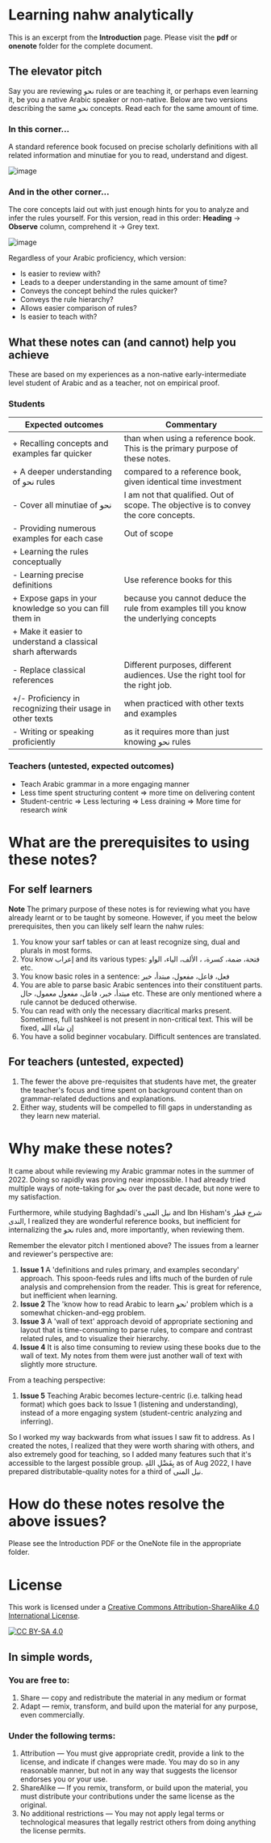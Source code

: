 # Learning nahw analytically
This is an excerpt from the **Introduction** page. Please visit the **pdf** or **onenote** folder for the complete document.

## The elevator pitch

Say you are reviewing نحو rules or are teaching it, or perhaps even learning it, be you a native Arabic speaker or non-native. Below are two versions describing the same نحو concepts. Read each for the same amount of time.

### In this corner...
A standard reference book focused on precise scholarly definitions with all related information and minutiae for you to read, understand and digest.

![image](https://user-images.githubusercontent.com/5341129/186527333-5c471a3a-ee8b-44bf-8d68-5928d3d881c2.png)

### And in the other corner...
The core concepts laid out with just enough hints for you to analyze and infer the rules yourself. 
For this version, read in this order: **Heading** → **Observe** column, comprehend it → Grey text.

![image](https://user-images.githubusercontent.com/5341129/186527473-ee75f37e-2a52-4a21-bf0a-6bc9f17f1e89.png)

Regardless of your Arabic proficiency, which version:
- Is easier to review with?
- Leads to a deeper understanding in the same amount of time?
- Conveys the concept behind the rules quicker?
- Conveys the rule hierarchy?
- Allows easier comparison of rules?
- Is easier to teach with?
	
## What these notes can (and cannot) help you achieve

These are based on my experiences as a non-native early-intermediate level student of Arabic and as a teacher, not on empirical proof.

### Students
| Expected outcomes                                           | Commentary                                                                             |
|-------------------------------------------------------------|----------------------------------------------------------------------------------------|
| + Recalling concepts and examples far quicker               | than when using a reference book. This is the primary purpose of these notes.          |
| + A deeper understanding of نحو rules                       | compared to a reference book, given identical time investment                          |
| - Cover all minutiae of نحو                                 | I am not that qualified. Out of scope. The objective is to convey the core concepts.   |
| - Providing numerous examples for each case                 | Out of scope                                                                           |
| + Learning the rules conceptually                           |                                                                                        |
| - Learning precise definitions                              | Use reference books for this                                                           |
| + Expose gaps in your knowledge so you can fill them in     | because you cannot deduce the rule from examples till you know the underlying concepts |
| + Make it easier to understand a classical sharh afterwards |                                                                                        |
| - Replace classical references                              | Different purposes, different audiences. Use the right tool for the right job. |
| +/- Proficiency in recognizing their usage in other texts   | when practiced with other texts and examples                                           |
| - Writing or speaking proficiently                          | as it requires more than just knowing نحو rules                                        |

### Teachers (untested, expected outcomes)
- Teach Arabic grammar in a more engaging manner
- Less time spent structuring content ⇒ more time on delivering content
- Student-centric ⇒ Less lecturing ⇒ Less draining ⇒ More time for research *wink*

# What are the prerequisites to using these notes?
## For self learners
**Note** The primary purpose of these notes is for reviewing what you have already learnt or to be taught by someone. However, if you meet the below prerequisites, then you can likely self learn the nahw rules:
1. You know your sarf tables or can at least recognize sing, dual and plurals in most forms.
2. You know إعراب and its various types: فتحة، ضمة، كسرة، ، الألف، الياء، الواو etc.
3. You know basic roles in a sentence: فعل، فاعل، مفعول، مبتدأ، خبر
4. You are able to parse basic Arabic sentences into their constituent parts. مبتدأ، خبر، فاعل، مفعول معمول، حال etc. These are only mentioned where a rule cannot be deduced otherwise.
5. You can read with only the necessary diacritical marks present. Sometimes, full tashkeel is not present in non-critical text. This will be fixed, إن شاء الله
6. You have a solid beginner vocabulary. Difficult sentences are translated.

## For teachers (untested, expected)
1. The fewer the above pre-requisites that students have met, the greater the teacher's focus and time spent on background content than on grammar-related deductions and explanations. 
2. Either way, students will be compelled to fill gaps in understanding as they learn new material.

# Why make these notes?
It came about while reviewing my Arabic grammar notes in the summer of 2022. Doing so rapidly was proving near impossible. I had already tried multiple ways of note-taking for نحو over the past decade, but none were to my satisfaction.

Furthermore, while studying Baghdadi's نيل المنى and Ibn Hisham's شرح قطر الندى, I realized they are wonderful reference books, but inefficient for internalizing the نحو rules and, more importantly, when reviewing them. 

Remember the elevator pitch I mentioned above? The issues from a learner and reviewer's perspective are:
1. **Issue 1** A 'definitions and rules primary, and examples secondary' approach. This spoon-feeds rules and lifts much of the burden of rule analysis and comprehension from the reader. This is great for reference, but inefficient when learning.
2. **Issue 2** The 'know how to read Arabic to learn نحو' problem which is a somewhat chicken-and-egg problem.
3. **Issue 3** A 'wall of text' approach devoid of appropriate sectioning and layout that is time-consuming to parse rules, to compare and contrast related rules, and to visualize their hierarchy.
4. **Issue 4** It is also time consuming to review using these books due to the wall of text. My notes from them were just another wall of text with slightly more structure.

From a teaching perspective:
1. **Issue 5** Teaching Arabic becomes lecture-centric (i.e. talking head format) which goes back to Issue 1 (listening and understanding), instead of a more engaging system (student-centric analyzing and inferring).

So I worked my way backwards from what issues I saw fit to address. As I created the notes, I realized that they were worth sharing with others, and also extremely good for teaching, so I added many features such that it's accessible to the largest possible group. بِفَضْلِ اللهِ as of Aug 2022, I have prepared distributable-quality notes for a third of نيل المنى.

# How do these notes resolve the above issues?
Please see the Introduction PDF or the OneNote file in the appropriate folder.

# License
This work is licensed under a
[Creative Commons Attribution-ShareAlike 4.0 International License][cc-by-sa].

[![CC BY-SA 4.0][cc-by-sa-image]][cc-by-sa]

[cc-by-sa]: http://creativecommons.org/licenses/by-sa/4.0/
[cc-by-sa-image]: https://licensebuttons.net/l/by-sa/4.0/88x31.png
[cc-by-sa-shield]: https://img.shields.io/badge/License-CC%20BY--SA%204.0-lightgrey.svg

## In simple words,
### You are free to:
1. Share — copy and redistribute the material in any medium or format
2. Adapt — remix, transform, and build upon the material
for any purpose, even commercially.

### Under the following terms:
1. Attribution — You must give appropriate credit, provide a link to the license, and indicate if changes were made. You may do so in any reasonable manner, but not in any way that suggests the licensor endorses you or your use.
2. ShareAlike — If you remix, transform, or build upon the material, you must distribute your contributions under the same license as the original.
3. No additional restrictions — You may not apply legal terms or technological measures that legally restrict others from doing anything the license permits.

